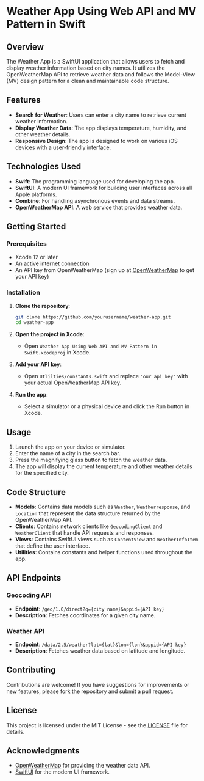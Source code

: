 # Weather App Using Web API and MV Pattern in Swift

## Overview

The Weather App is a SwiftUI application that allows users to fetch and display weather information based on city names. It utilizes the OpenWeatherMap API to retrieve weather data and follows the Model-View (MV) design pattern for a clean and maintainable code structure.

## Features

- **Search for Weather**: Users can enter a city name to retrieve current weather information.
- **Display Weather Data**: The app displays temperature, humidity, and other weather details.
- **Responsive Design**: The app is designed to work on various iOS devices with a user-friendly interface.

## Technologies Used

- **Swift**: The programming language used for developing the app.
- **SwiftUI**: A modern UI framework for building user interfaces across all Apple platforms.
- **Combine**: For handling asynchronous events and data streams.
- **OpenWeatherMap API**: A web service that provides weather data.

## Getting Started

### Prerequisites

- Xcode 12 or later
- An active internet connection
- An API key from OpenWeatherMap (sign up at [OpenWeatherMap](https://openweathermap.org/) to get your API key)

### Installation

1. **Clone the repository**:
   ```bash
   git clone https://github.com/yourusername/weather-app.git
   cd weather-app
   ```

2. **Open the project in Xcode**:
   - Open `Weather App Using Web API and MV Pattern in Swift.xcodeproj` in Xcode.

3. **Add your API key**:
   - Open `Utlilties/constants.swift` and replace `"our api key"` with your actual OpenWeatherMap API key.

4. **Run the app**:
   - Select a simulator or a physical device and click the Run button in Xcode.

## Usage

1. Launch the app on your device or simulator.
2. Enter the name of a city in the search bar.
3. Press the magnifying glass button to fetch the weather data.
4. The app will display the current temperature and other weather details for the specified city.

## Code Structure

- **Models**: Contains data models such as `Weather`, `Weatherresponse`, and `Location` that represent the data structure returned by the OpenWeatherMap API.
- **Clients**: Contains network clients like `GeocodingClient` and `WeatherClient` that handle API requests and responses.
- **Views**: Contains SwiftUI views such as `ContentView` and `WeatherInfoItem` that define the user interface.
- **Utilities**: Contains constants and helper functions used throughout the app.

## API Endpoints

### Geocoding API

- **Endpoint**: `/geo/1.0/direct?q={city name}&appid={API key}`
- **Description**: Fetches coordinates for a given city name.

### Weather API

- **Endpoint**: `/data/2.5/weather?lat={lat}&lon={lon}&appid={API key}`
- **Description**: Fetches weather data based on latitude and longitude.

## Contributing

Contributions are welcome! If you have suggestions for improvements or new features, please fork the repository and submit a pull request.

## License

This project is licensed under the MIT License - see the [LICENSE](LICENSE) file for details.

## Acknowledgments

- [OpenWeatherMap](https://openweathermap.org/) for providing the weather data API.
- [SwiftUI](https://developer.apple.com/xcode/swiftui/) for the modern UI framework.

